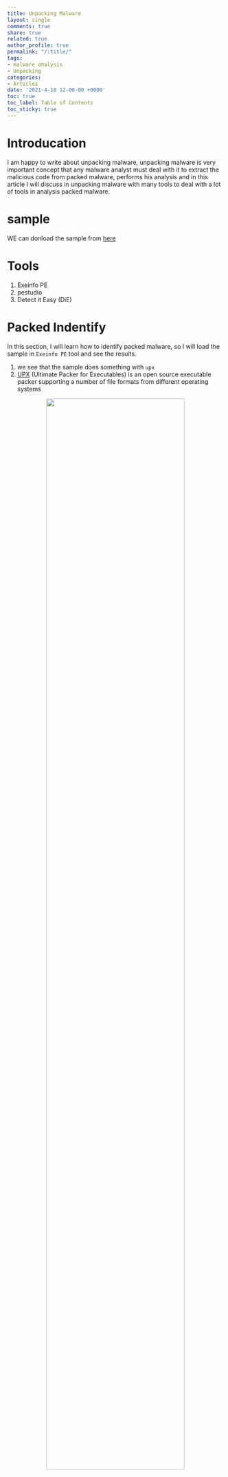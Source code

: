 ```yaml
---
title: Unpacking Malware  
layout: single
comments: true
share: true
related: true
author_profile: true
permalink: "/:title/"
tags:
- malware analysis 
- Unpacking 
categories:
- Articles
date: '2021-4-18 12-00-00 +0000'
toc: true
toc_label: Table of Contents
toc_sticky: true
---
```

# Introducation

I am happy to write about unpacking malware, unpacking malware is very important concept that any malware analyst must deal with it to extract the malicious code from packed
malware, performs his analysis and in this article I will discuss in unpacking malware with many tools to deal with a lot of tools in analysis packed malware.

<!-- more -->
# sample 
WE can donload the sample from [here](https://app.any.run/tasks/56248422-b327-4226-8a79-3155e24b999d/)
# Tools
1. Exeinfo PE
2. pestudio
3. Detect it Easy (DiE)
 
# Packed Indentify 
In this section, I will learn how to identify packed malware, so I will load the sample in ```Exeinfo PE``` tool and see the results.

1. we see that the sample does something with ```upx```
2. [UPX](https://en.wikipedia.org/wiki/UPX) (Ultimate Packer for Executables) is an open source executable packer supporting a number of file formats from different operating systems

<p align="center">
<img src="https://user-images.githubusercontent.com/74544712/115139288-5e3f9900-a031-11eb-8ea7-c026cff40300.png" width="80%">
</p>

In this time I will load the sample in ```pestudio```, which amazing tool that used by malware analyst in static analysis,it has many options that help malware analyst to do initial
analysis well, when we open sample in ```pestudio``` we see in main window the property ```signature``` with the ```UPX``` and this is another indicator, this indicator tells us that a sample do something
with ```UPX```

<p align="center">
<img src="https://user-images.githubusercontent.com/74544712/115139637-42d58d80-a033-11eb-86e3-d6cfd4bb07f8.PNG" width="80%">
 </p>

In the last tool which called Detect it Easy (DiE), I will load a sample in it and we can see the results.

<p align="center">
<img src="https://user-images.githubusercontent.com/74544712/115140367-30f5e980-a037-11eb-9c8c-0c759b911830.PNG" width="80%">
</p>

1. the sample is being using the packer which ```UPX```
2. the compiler is called ```Borland Delphi```
3. the linker is called ```Turbo linker```

If you click in this button  ```>```, You will get the same previous details 

<p align="center">
<img src="https://user-images.githubusercontent.com/74544712/115140962-3c96df80-a03a-11eb-8f74-94dc6d977de4.png" width="80%">
</p>

now you can click close in order to back main window, click on ```Signatures``` to show the  ```signature``` that used by ```DiE``` to detect that the sample is packed with ```UPX```.

<p align="center">
<img src="https://user-images.githubusercontent.com/74544712/115141467-b92abd80-a03c-11eb-88c6-aaf9d58d2f00.PNG" width="80%">
</p>

let us close the window to do the last step that is checking the entropy

<p align="center">
<img src="https://user-images.githubusercontent.com/74544712/115142371-b8e0f100-a041-11eb-85b5-17e39cbe294f.PNG" width="80%">
 </p>

```DiE``` show that section (1) [UPX1] is packed as it has high entropy ```6.84995``` which is an important indicator that section is ```packed``` or ```compressed``` and at the top of the window we see the file is packed in the rate of ```95%```

# Srings Extractions
in this section i will learn to extract strings from packed malware using ```Bintext```but in this time I will use pestudio to extract strings from a sample so let us load sample in pestudio and from main window go to stings.

<p align="center">
<img src="https://user-images.githubusercontent.com/74544712/115149178-30734800-a063-11eb-9757-4cf9f4e55251.PNG" width="80%">
</p>

Some of the most important strings are UPX0, UPX1, VirtualProtect, Kernel32.Dll,SHfileoperation, From the extracted stings, we can determine the following
1. The sample is importing three libraries Kernel32.dll,User32.dll,Shell32.dll,comctl32.dll
2. From those libraries the sample points to 3 functions
* GetProcAddress → Retrieves the address of an exported function or variable from the specified dynamic-link library (DLL).
* LoadLibrary → Loads the specified module into the address space of the calling process. Note: other modules may be loaded too.
* VirtualProtect → Changes the protection on a region of committed pages in the virtual address space of the calling process.
3.DECRYPT FILE.TEXT, is indicator that sample is encrypt file (ransomware) and few strings that tell us we deal with ransomware 















